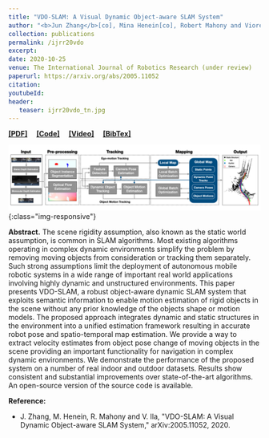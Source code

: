 ```yaml
---
title: "VDO-SLAM: A Visual Dynamic Object-aware SLAM System"
author: "<b>Jun Zhang</b>[co], Mina Henein[co], Robert Mahony and Viorela Ila."
collection: publications
permalink: /ijrr20vdo
excerpt: 
date: 2020-10-25
venue: The International Journal of Robotics Research (under review)
paperurl: https://arxiv.org/abs/2005.11052
citation: 
youtubeId: 
header:
   teaser: ijrr20vdo_tn.jpg
---
```


<a href="https://arxiv.org/pdf/2005.11052.pdf" target="_blank"><b>[PDF]</b></a>&emsp;
<a href="https://github.com/halajun/VDO_SLAM" target="_blank"><b>[Code]</b></a>&emsp;
<a href="https://drive.google.com/file/d/1PbL4KiJ3sUhxyJSQPZmRP6mgi9dIC0iu/view" target="_blank"><b>[Video]</b></a>&emsp;
<a href="https://halajun.github.io/files/zhang20vdoslam.txt" target="_blank"><b>[BibTex]</b></a>

![firenet_banner](/images/banners/ijrr20vdo.png){:class="img-responsive"}

<b>Abstract.</b> 
The scene rigidity assumption, also known as the static world assumption, is common in SLAM algorithms. Most existing algorithms operating in complex dynamic environments simplify the problem by removing moving objects from consideration or tracking them separately. Such strong assumptions limit the deployment of autonomous mobile robotic systems in a wide range of important real world applications involving highly dynamic and unstructured environments. This paper presents VDO-SLAM, a robust object-aware dynamic SLAM system that exploits semantic information to enable motion estimation of rigid objects in the scene without any prior knowledge of the objects shape or motion models. The proposed approach integrates dynamic and static structures in the environment into a unified estimation framework resulting in accurate robot pose and spatio-temporal map estimation. We provide a way to extract velocity estimates from object pose change of moving objects in the scene providing an important functionality for navigation in complex dynamic environments. We demonstrate the performance of the proposed system on a number of real indoor and outdoor datasets. Results show consistent and substantial improvements over state-of-the-art algorithms. An open-source version of the source code is available.


<b>Reference:</b>
* J. Zhang, M. Henein, R. Mahony and V. Ila, "VDO-SLAM: A Visual Dynamic Object-aware SLAM System," arXiv:2005.11052, 2020.
